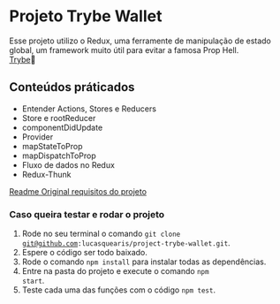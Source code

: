# Projeto Trybe Wallet

Esse projeto utilizo o Redux, uma ferramente de manipulação de estado global, um framework muito útil para evitar a famosa Prop Hell.\
[Trybe](https://www.betrybe.com/):rocket:

## Conteúdos práticados

- Entender Actions, Stores e Reducers
- Store e rootReducer
- componentDidUpdate
- Provider
- mapStateToProp
- mapDispatchToProp
- Fluxo de dados no Redux
- Redux-Thunk

[Readme Original requisitos do projeto](https://github.com/lucasquearis/project-trybe-wallet/blob/master/readmeOriginalProject.md)

### Caso queira testar e rodar o projeto

1. Rode no seu terminal o comando <code>git clone git@github.com:lucasquearis/project-trybe-wallet.git</code>.
2. Espere o código ser todo baixado.
3. Rode o comando <code>npm install</code> para instalar todas as dependências.
4. Entre na pasta do projeto e execute o comando <code>npm start</code>.
4. Teste cada uma das funções com o código <code>npm test</code>.
